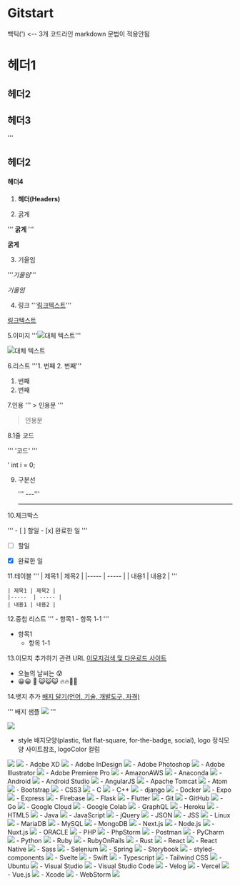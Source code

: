 # Gitstart
백틱(') <-- 3개 코드라인 markdown 문법이 적용안됨
# 헤더1
## 헤더2
## 헤더3
'''
## 헤더2
#### 헤더4
1. **헤더(Headers)**

2. 굵게

''' **굵게** '''

**굵게**

  
3. 기울임


'''*기울임*'''

*기울임*

4.  링크
'''[링크텍스트](URL)'''

[링크텍스트](URL)


5.이미지
'''![대체 텍스트](이미지_url)'''

![대체 텍스트](이미지_url)

6.리스트
'''1. 번째 2. 번째'''

1. 번째
2. 번째


7.인용
''' > 인용문 '''

> 인용문

8.1줄 코드

   ''' '코드' '''
   
   ' int i = 0;

   
9. 구분선

   ''' ---'''
 
   ---

   
10.체크박스

''' - [ ] 할일 - [x] 완료한 일 '''
- [ ] 할일
- [x] 완료한 일


11.테이블
''' | 제목1 | 제목2 |
    |-----  | ----- |
    | 내용1 | 내용2 |
'''

    | 제목1 | 제목2 |
    |-----  | ----- |
    | 내용1 | 내용2 |

12.중첩 리스트
''' - 항목1
      - 항목 1-1
'''

   - 항목1
        - 항목 1-1


13.이모지 추가하기 관련 URL
[이모지검색 및 다운로드 사이트](https://emojipedia.org/)

- 오늘의 날씨는 😰
- 😀😀
🥇
😺😺😺
🔥🔥👏👏

14.뱃지 추가
[배지 달기(언어, 기술, 개발도구, 자격)](https://simpleicons.org/)

''' 배지 샘플  <img src="https://img.shields.io/badge/JAVA-007396?style=flat&logo=Java&logoColor=white" />  '''

<img src="https://img.shields.io/badge/JAVA-007396?style=flat&logo=Java&logoColor=white" />

- style 배지모양(plastic, flat flat-square, for-the-badge, social), logo 정식모양 사이트참조, logoColor 컬럼

<img src="https://img.shields.io/badge/Javascript-FF0000?style=plastic&logo=Javascript&logoColor=FF0000" />

<img src="https://img.shields.io/badge/Adobe-FF0000?style=flat-square&logo=Adobe&logoColor=white"/>
- Adobe XD
<img src="https://img.shields.io/badge/Adobe XD-FF61F6?style=flat-square&logo=Adobe XD&logoColor=white"/>
- Adobe InDesign
<img src="https://img.shields.io/badge/Adobe InDesign-FF3366?style=flat-square&logo=Adobe InDesign&logoColor=white"/>
- Adobe Photoshop
<img src="https://img.shields.io/badge/Adobe Photoshop-31A8FF?style=flat-square&logo=Adobe Photoshop&logoColor=white"/>
- Adobe Illustrator
<img src="https://img.shields.io/badge/Adobe Illustrator-FF9A00?style=flat-square&logo=Adobe Illustrator&logoColor=white"/>
- Adobe Premiere Pro
<img src="https://img.shields.io/badge/Adobe Premiere Pro-9999FF?style=flat-square&logo=Adobe Premiere Pro&logoColor=white"/>
- AmazonAWS
<img src="https://img.shields.io/badge/Amazon AWS-232F3E?style=flat-square&logo=amazonaws&logoColor=white"/>
- Anaconda
<img src="https://img.shields.io/badge/Anaconda-44A833?style=flat-square&logo=Anaconda&logoColor=white"/>
- Android
<img src="https://img.shields.io/badge/Android-3DDC84?style=flat-square&logo=android&logoColor=white"/>
- Android Studio
<img src="https://img.shields.io/badge/Android Studio-3DDC84?style=flat-square&logo=Android Studio&logoColor=white"/>
- AngularJS
<img src="https://img.shields.io/badge/angular.js-DD0031?style=flat-square&logo=angularjs&logoColor=white"/>
- Apache Tomcat
<img src="https://img.shields.io/badge/Apache Tomcat-F8DC75?style=flat-square&logo=apachetomcat&logoColor=black"/>
- Atom
<img src="https://img.shields.io/badge/Atom-66595C?style=flat-square&logo=Atom&logoColor=white"/>
- Bootstrap
<img src="https://img.shields.io/badge/Bootstrapap-7952B3?style=flat-square&logo=bootstrap&logoColor=white"/>
- CSS3
<img src="https://img.shields.io/badge/CSS3-1572B6?style=flat-square&logo=css3&logoColor=white"/>
- C
<img src="https://img.shields.io/badge/C-A8B9CC?style=flat-square&logo=C&logoColor=white"/>
- C++
<img src="https://img.shields.io/badge/C++-00599C?style=flat-square&logo=C%2B%2B&logoColor=white"/>
- django
<img src="https://img.shields.io/badge/django-092E20?style=flat-square&logo=django&logoColor=white"/>
- Docker
<img src="https://img.shields.io/badge/Docker-2496ED?style=flat-square&logo=Docker&logoColor=white"/>
- Expo
<img src="https://img.shields.io/badge/Expo-000000?style=flat-square&logo=Expo&logoColor=white"/>
- Express
<img src="https://img.shields.io/badge/Express-000000?style=flat-square&logo=Express&logoColor=white"/>
- Firebase
<img src="https://img.shields.io/badge/Firebase-FFCA28?style=flat-square&logo=firebase&logoColor=black"/>
- Flask
<img src="https://img.shields.io/badge/Flask-000000?style=flat-square&logo=flask&logoColor=white"/>
- Flutter
<img src="https://img.shields.io/badge/Flutter-02569B?style=flat-square&logo=flutter&logoColor=white"/>
- Git
<img src="https://img.shields.io/badge/Git-F05032?style=flat-square&logo=git&logoColor=white"/>
- GitHub
<img src="https://img.shields.io/badge/GitHub-181717?style=flat-square&logo=GitHub&logoColor=white"/>
- Go
<img src="https://img.shields.io/badge/Go-00ADD8?style=flat-square&logo=Go&logoColor=white"/>
- Google Cloud
<img src="https://img.shields.io/badge/Google Cloud-4285F4?style=flat-square&logo=Google Cloud&logoColor=white"/>
- Google Colab
<img src="https://img.shields.io/badge/Google Colab-F9AB00?style=flat-square&logo=Google Colab&logoColor=white"/>
- GraphQL
<img src="https://img.shields.io/badge/GraphQL-E10098?style=flat-square&logo=GraphQL&logoColor=white"/>
- Heroku
<img src="https://img.shields.io/badge/Heroku-430098?style=flat-square&logo=Heroku&logoColor=white"/>
- HTML5
<img src="https://img.shields.io/badge/HTML5-E34F26?style=flat-square&logo=html5&logoColor=white"/>
- Java
<img src="https://img.shields.io/badge/java-007396?style=flat-square&logo=java&logoColor=white"/>
- JavaScript
<img src="https://img.shields.io/badge/JavaScript-F7DF1E?style=flat-square&logo=javascript&logoColor=black"/>
- jQuery
<img src="https://img.shields.io/badge/jQuery-0769AD?style=flat-square&logo=jQuery&logoColor=white"/>
- JSON
<img src="https://img.shields.io/badge/JSON-000000?style=flat-square&logo=json&logoColor=white"/>
- JSS
<img src="https://img.shields.io/badge/JSS-F7DF1E?style=flat-square&logo=JSS&logoColor=black"/>
- Linux
<img src="https://img.shields.io/badge/Linux-FCC624?style=flat-square&logo=linux&logoColor=black"/>
- MariaDB
<img src="https://img.shields.io/badge/MariaDB-003545?style=flat-square&logo=mariaDB&logoColor=white"/>
- MySQL
<img src="https://img.shields.io/badge/MySQL-4479A1?style=flat-square&logo=MySQL&logoColor=white"/>
- MongoDB
<img src="https://img.shields.io/badge/MongoDB-47A248?style=flat-square&logo=MongoDB&logoColor=white"/>
- Next.js
<img src="https://img.shields.io/badge/Next.js-000000?style=flat-square&logo=Next.js&logoColor=white"/>
- Node.js
<img src="https://img.shields.io/badge/Node.js-339933?style=flat-square&logo=Node.js&logoColor=white"/>
- Nuxt.js
<img src="https://img.shields.io/badge/Nuxt.js-00DC82?style=flat-square&logo=Nuxt.js&logoColor=white"/>
- ORACLE
<img src="https://img.shields.io/badge/ORACLE-F80000?style=flat-square&logo=oracle&logoColor=white"/>
- PHP
<img src="https://img.shields.io/badge/PHP-777BB4?style=flat-square&logo=php&logoColor=white"/>
- PhpStorm
<img src="https://img.shields.io/badge/PhpStorm-000000?style=flat-square&logo=PhpStorm&logoColor=white"/>
- Postman
<img src="https://img.shields.io/badge/Postman-FF6C37?style=flat-square&logo=Postman&logoColor=white"/>
- PyCharm
<img src="https://img.shields.io/badge/PyCharm-000000?style=flat-square&logo=PyCharm&logoColor=white"/>
- Python
<img src="https://img.shields.io/badge/Python-3776AB?style=flat-square&logo=Python&logoColor=white"/>
- Ruby
<img src="https://img.shields.io/badge/Ruby-CC342D?style=flat-square&logo=Ruby&logoColor=white"/>
- RubyOnRails
<img src="https://img.shields.io/badge/RubyOnRails-CC0000?style=flat-square&logo=RubyOnRails&logoColor=white"/>
- Rust
<img src="https://img.shields.io/badge/Rust-000000?style=flat-square&logo=Rust&logoColor=white"/>
- React
<img src="https://img.shields.io/badge/React-61DAFB?style=flat-square&logo=React&logoColor=black"/>
- React Native
<img src="https://img.shields.io/badge/React Native-61DAFB?style=flat-square&logo=React&logoColor=black"/>
- Sass
<img src="https://img.shields.io/badge/Sass-CC6699?style=flat-square&logo=Sass&logoColor=white"/>
- Selenium
<img src="https://img.shields.io/badge/Selenium-43B02A?style=flat-square&logo=Selenium&logoColor=white"/>
- Spring
<img src="https://img.shields.io/badge/Spring-6DB33F?style=flat-square&logo=Spring&logoColor=white"/>
- Storybook
<img src="https://img.shields.io/badge/Storybook-FF4785?style=flat-square&logo=Storybook&logoColor=white"/>
- styled-components
<img src="https://img.shields.io/badge/styled components-DB7093?style=flat-square&logo=styled-components&logoColor=white"/>
- Svelte
<img src="https://img.shields.io/badge/Svelte-FF3E00?style=flat-square&logo=Svelte&logoColor=white"/>
- Swift
<img src="https://img.shields.io/badge/Swift-F05138?style=flat-square&logo=Swift&logoColor=white"/>
- Typescript
<img src="https://img.shields.io/badge/Typescript-3178C6?style=flat-square&logo=Typescript&logoColor=white"/>
- Tailwind CSS
<img src="https://img.shields.io/badge/Tailwind CSS-06B6D4?style=flat-square&logo=Tailwind CSS&logoColor=white"/>
- Ubuntu
<img src="https://img.shields.io/badge/Ubuntu-E95420?style=flat-square&logo=Ubuntu&logoColor=white"/>
- Visual Studio
<img src="https://img.shields.io/badge/Visual Studio-5C2D91?style=flat-square&logo=Visual Studio&logoColor=white"/>
- Visual Studio Code
<img src="https://img.shields.io/badge/Visual Studio Code-007ACC?style=flat-square&logo=Visual Studio Code&logoColor=white"/>
- Velog
<img src="https://img.shields.io/badge/Velog-20C997?style=flat-square&logo=velog&logoColor=white"/>
- Vercel
<img src="https://img.shields.io/badge/Vercel-000000?style=flat-square&logo=Vercel&logoColor=white"/>
- Vue.js
<img src="https://img.shields.io/badge/Vue.js-4FC08D?style=flat-square&logo=Vue.js&logoColor=white"/>
- Xcode
<img     src="https://img.shields.io/badge/Xcode-147EFB?style=flat-square&logo=Xcode&logoColor=white"/>
- WebStorm
<img src="https://img.shields.io/badge/WebStorm-000000?style=flat-square&logo=WebStorm&logoColor=white"/> 


    
